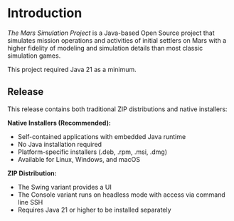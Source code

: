 # Introduction
*The Mars Simulation Project* is a Java-based Open Source project that
simulates mission operations and activities of initial settlers on Mars with a higher fidelity of 
modeling and simulation details than most classic simulation games.

This project required Java 21 as a minimum.

## Release
This release contains both traditional ZIP distributions and native installers:

**Native Installers (Recommended):**
- Self-contained applications with embedded Java runtime
- No Java installation required
- Platform-specific installers (.deb, .rpm, .msi, .dmg)
- Available for Linux, Windows, and macOS

**ZIP Distribution:**
- The Swing variant provides a UI
- The Console variant runs on headless mode with access via command line SSH
- Requires Java 21 or higher to be installed separately

